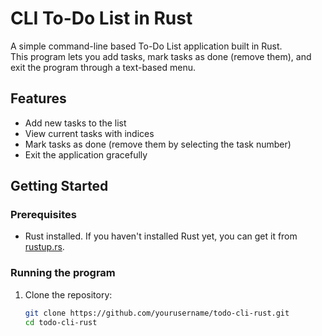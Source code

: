# CLI To-Do List in Rust

A simple command-line based To-Do List application built in Rust.  
This program lets you add tasks, mark tasks as done (remove them), and exit the program through a text-based menu.

## Features

- Add new tasks to the list
- View current tasks with indices
- Mark tasks as done (remove them by selecting the task number)
- Exit the application gracefully

## Getting Started

### Prerequisites

- Rust installed. If you haven't installed Rust yet, you can get it from [rustup.rs](https://rustup.rs).

### Running the program

1. Clone the repository:
   ```bash
   git clone https://github.com/yourusername/todo-cli-rust.git
   cd todo-cli-rust
